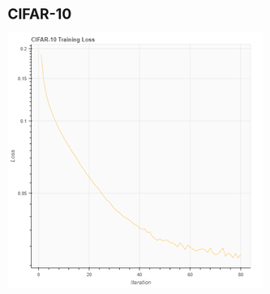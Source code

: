 # CIFAR-10

 <td>
  <a href="https://github.com/Nivgil/CIFAR-10/blob/master/training_loss.png">
  <img alt="image" src="https://github.com/Nivgil/CIFAR-10/blob/master/training_loss.png" />
  </a>
  </td>
